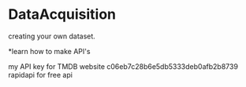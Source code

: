 # DataAcquisition
creating your own dataset.

*learn how to make API's

my API key for TMDB website c06eb7c28b6e5db5333deb0afb2b8739
rapidapi for free api
